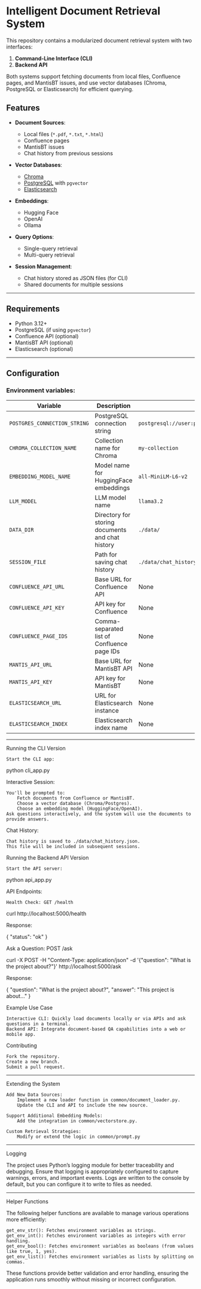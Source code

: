# Intelligent Document Retrieval System

This repository contains a modularized document retrieval system with two interfaces:
1. **Command-Line Interface (CLI)**
2. **Backend API**

Both systems support fetching documents from local files, Confluence pages, and MantisBT issues, and use vector databases (Chroma, PostgreSQL or Elasticsearch) for efficient querying.

## Features

- **Document Sources**:
  - Local files (`*.pdf`, `*.txt`, `*.html`)
  - Confluence pages
  - MantisBT issues
  - Chat history from previous sessions

- **Vector Databases**:
  - [Chroma](https://www.trychroma.com/)
  - [PostgreSQL](https://www.postgresql.org/) with `pgvector`
  - [Elasticsearch](https://www.elastic.co/elasticsearch)

- **Embeddings**:
  - Hugging Face
  - OpenAI
  - Ollama

- **Query Options**:
  - Single-query retrieval
  - Multi-query retrieval

- **Session Management**:
  - Chat history stored as JSON files (for CLI)
  - Shared documents for multiple sessions

---

## Requirements

- Python 3.12+
- PostgreSQL (if using `pgvector`)
- Confluence API (optional)
- MantisBT API (optional)
- Elasticsearch (optional)

---

## Configuration

### Environment variables:

| Variable                   | Description                                      | Default                                |
|----------------------------|--------------------------------------------------|----------------------------------------|
| `POSTGRES_CONNECTION_STRING` | PostgreSQL connection string                    | `postgresql://user:password@localhost:5432/mydatabase` |
| `CHROMA_COLLECTION_NAME`    | Collection name for Chroma                       | `my-collection`                        |
| `EMBEDDING_MODEL_NAME`      | Model name for HuggingFace embeddings            | `all-MiniLM-L6-v2`                     |
| `LLM_MODEL`                 | LLM model name                                   | `llama3.2`                             |
| `DATA_DIR`                  | Directory for storing documents and chat history | `./data/`                              |
| `SESSION_FILE`              | Path for saving chat history                     | `./data/chat_history.json`             |
| `CONFLUENCE_API_URL`        | Base URL for Confluence API                      | None                                   |
| `CONFLUENCE_API_KEY`        | API key for Confluence                           | None                                   |
| `CONFLUENCE_PAGE_IDS`       | Comma-separated list of Confluence page IDs      | None                                   |
| `MANTIS_API_URL`            | Base URL for MantisBT API                        | None                                   |
| `MANTIS_API_KEY`            | API key for MantisBT                             | None                                   |
| `ELASTICSEARCH_URL`         | URL for Elasticsearch instance                   | None                                   |
| `ELASTICSEARCH_INDEX`       | Elasticsearch index name                         | None                                   |

---

   Running the CLI Version

    Start the CLI app:

python cli_app.py

Interactive Session:

    You'll be prompted to:
        Fetch documents from Confluence or MantisBT.
        Choose a vector database (Chroma/Postgres).
        Choose an embedding model (HuggingFace/OpenAI).
    Ask questions interactively, and the system will use the documents to provide answers.

Chat History:

    Chat history is saved to ./data/chat_history.json.
    This file will be included in subsequent sessions.
Running the Backend API Version

    Start the API server:

python api_app.py

API Endpoints:

    Health Check: GET /health

curl http://localhost:5000/health

Response:

{
  "status": "ok"
}

Ask a Question: POST /ask

curl -X POST -H "Content-Type: application/json" -d '{"question": "What is the project about?"}' http://localhost:5000/ask

Response:

{
  "question": "What is the project about?",
  "answer": "This project is about..."
}


Example Use Case

    Interactive CLI: Quickly load documents locally or via APIs and ask questions in a terminal.
    Backend API: Integrate document-based QA capabilities into a web or mobile app.

Contributing

    Fork the repository.
    Create a new branch.
    Submit a pull request.

--- 

Extending the System

    Add New Data Sources:
        Implement a new loader function in common/document_loader.py.
        Update the CLI and API to include the new source.

    Support Additional Embedding Models:
        Add the integration in common/vectorstore.py.

    Custom Retrieval Strategies:
        Modify or extend the logic in common/prompt.py

---

Logging

The project uses Python’s logging module for better traceability and debugging. Ensure that logging is appropriately configured to capture warnings, errors, and important events. Logs are written to the console by default, but you can configure it to write to files as needed.

---

Helper Functions

The following helper functions are available to manage various operations more efficiently:

    get_env_str(): Fetches environment variables as strings.
    get_env_int(): Fetches environment variables as integers with error handling.
    get_env_bool(): Fetches environment variables as booleans (from values like true, 1, yes).
    get_env_list(): Fetches environment variables as lists by splitting on commas.

These functions provide better validation and error handling, ensuring the application runs smoothly without missing or incorrect configuration.